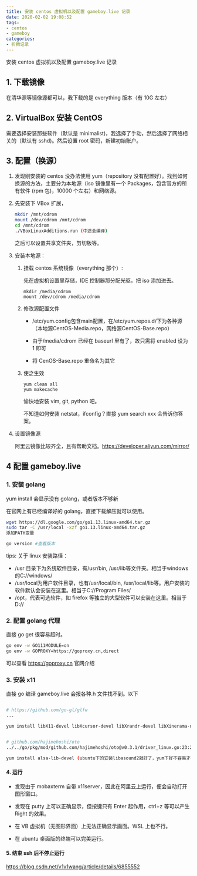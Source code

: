 ```yaml
---
title: 安装 centos 虚拟机以及配置 gameboy.live 记录
date: 2020-02-02 19:08:52
tags:
- centos
- gameboy
categories:
- 折腾记录
---
```


安装 centos 虚拟机以及配置 gameboy.live 记录
<!-- more -->

## 1. 下载镜像

在清华源等镜像源都可以，我下载的是 everything 版本（有 10G 左右）

## 2. VirtualBox 安装 CentOS

需要选择安装那些软件（默认是 minimalist)，我选择了手动，然后选择了网络相关的（默认有 sshd)。然后设置 root 密码，新建初始账户。

## 3. 配置（换源）

1. 发现刚安装的 centos 没办法使用 yum（repository 没有配置好）。找到如何换源的方法，主要分为本地源（iso 镜像里有一个 Packages，包含官方的所有软件 (rpm 包)，10000 个左右）和网络源。

2. 先安装下 VBox 扩展，

   ```bash
   mkdir /mnt/cdrom
   mount /dev/cdrom /mnt/cdrom
   cd /mnt/cdrom
   ./VBoxLinuxAdditions.run (中途会编译)
   ```

   之后可以设置共享文件夹，剪切板等。

3. 安装本地源：

   1. 挂载 centos 系统镜像（everything 那个）:

      先在虚拟机设置里存储，IDE 控制器那分配光驱，把 iso 添加进去。

      ```
      mkdir /media/cdrom
      mount /dev/cdrom /media/cdrom
      ```

   2. 修改源配置文件

      - /etc/yum.config包含main配置，在/etc/yum.repos.d/下为各种源（本地源CentOS-Media.repo，网络源CentOS-Base.repo）

      - 由于/media/cdrom 已经在 baseurl 里有了，故只需将 enabled 设为 1 即可

      - 将 CenOS-Base.repo 重命名为其它

   3. 使之生效

      ```
      yum clean all
      yum makecache
      ```

      愉快地安装 vim, git, python 吧。

      不知道如何安装 netstat，ifconfig？直接 yum search xxx 会告诉你答案。

4. 设置镜像源

   阿里云镜像比较齐全，且有帮助文档。<https://developer.aliyun.com/mirror/>

## 4 配置 gameboy.live

### 1. 安装 golang

yum install 会显示没有 golang，或者版本不够新

在官网上有已经编译好的 golang，直接下载解压就可以使用。

```bash
wget https://dl.google.com/go/go1.13.linux-amd64.tar.gz
sudo tar -C /usr/local -xzf go1.13.linux-amd64.tar.gz
添加PATH变量

go version #查看版本
```

   tips: 关于 linux 安装路径：

- /usr 目录下为系统软件目录，有/usr/bin, /usr/lib等文件夹。相当于windows的C://windows/
- /usr/local为用户软件目录，也有/usr/local/bin, /usr/local/lib等。用户安装的软件默认会安装在这里。相当于C://Program Files/
- /opt，代表可选软件，如 firefox 等独立的大型软件可以安装在这里。相当于 D://

### 2. 配置 golang 代理

直接 go get 很容易超时。

```bash
go env -w GO111MODULE=on
go env -w GOPROXY=https://goproxy.cn,direct
```

   可以查看 <https://goproxy.cn> 官网介绍

### 3. 安装 x11

直接 go 编译 gameboy.live 会报各种.h 文件找不到。以下

```bash

# https://github.com/go-gl/glfw
...

yum install libX11-devel libXcursor-devel libXrandr-devel libXinerama-devel mesa-libGL-devel libXi-devel


# github.com/hajimehoshi/oto
../../go/pkg/mod/github.com/hajimehoshi/oto@v0.3.1/driver_linux.go:23:28: fatal error: alsa/asoundlib.h: No such file or directory

yum install alsa-lib-devel (ubuntu下的安装libasound2就好了，yum下好不容易才找到可以安装这个代替libasound2。)
```

#### 4. 运行

- 发现由于 mobaxterm 自带 x11server，因此在阿里云上运行，便会自动打开图形窗口。

- 发现在 putty 上可以正确显示，但按键只有 Enter 起作用，ctrl+z 等可以产生 Right 的效果。
- 在 VB 虚拟机（无图形界面）上无法正确显示画面。WSL 上也不行。
- 在 ubuntu 桌面版的终端可以完美运行。

#### 5. 结束 ssh 后不停止运行

 <https://blog.csdn.net/v1v1wang/article/details/6855552>
